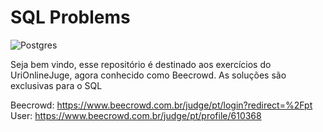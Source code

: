 <h1>SQL Problems</h1>

![Postgres](https://img.shields.io/badge/PostgreSQL-316192?style=for-the-badge&logo=postgresql&logoColor=white)

<p>Seja bem vindo, esse repositório é destinado aos exercícios do UriOnlineJuge, agora conhecido como Beecrowd. As soluções são exclusivas para o SQL</p>

Beecrowd: https://www.beecrowd.com.br/judge/pt/login?redirect=%2Fpt <br>
User: https://www.beecrowd.com.br/judge/pt/profile/610368
